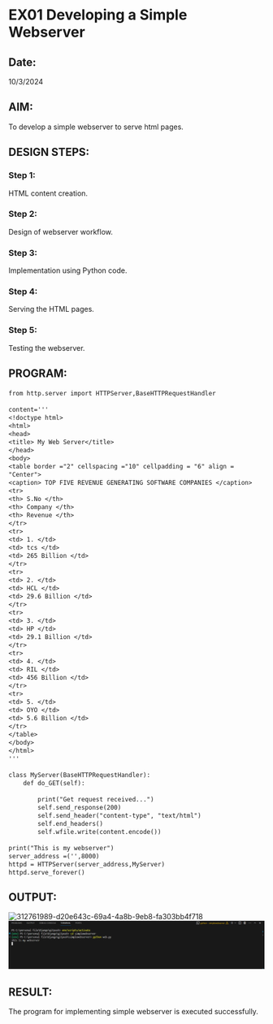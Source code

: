 # EX01 Developing a Simple Webserver
## Date:
10/3/2024
## AIM:
To develop a simple webserver to serve html pages.

## DESIGN STEPS:
### Step 1: 
HTML content creation.

### Step 2:
Design of webserver workflow.

### Step 3:
Implementation using Python code.

### Step 4:
Serving the HTML pages.

### Step 5:
Testing the webserver.

## PROGRAM:
```
from http.server import HTTPServer,BaseHTTPRequestHandler

content='''
<!doctype html>
<html>
<head>
<title> My Web Server</title>
</head>
<body>
<table border ="2" cellspacing ="10" cellpadding = "6" align = "Center">
<caption> TOP FIVE REVENUE GENERATING SOFTWARE COMPANIES </caption>
<tr>
<th> S.No </th>
<th> Company </th>
<th> Revenue </th>
</tr>
<tr>
<td> 1. </td>
<td> tcs </td>
<td> 265 Billion </td>
</tr>
<tr>
<td> 2. </td>
<td> HCL </td>
<td> 29.6 Billion </td>
</tr>
<tr>
<td> 3. </td>
<td> HP </td>
<td> 29.1 Billion </td>
</tr>
<tr>
<td> 4. </td>
<td> RIL </td>
<td> 456 Billion </td>
</tr>
<tr>
<td> 5. </td>
<td> OYO </td>
<td> 5.6 Billion </td>
</tr>
</table>
</body>
</html>
'''

class MyServer(BaseHTTPRequestHandler):
    def do_GET(self):

        print("Get request received...")
        self.send_response(200) 
        self.send_header("content-type", "text/html")       
        self.end_headers()
        self.wfile.write(content.encode())

print("This is my webserver") 
server_address =('',8000)
httpd = HTTPServer(server_address,MyServer)
httpd.serve_forever()
```

## OUTPUT:
![312761989-d20e643c-69a4-4a8b-9eb8-fa303bb4f718](https://github.com/Naveen1825/simplewebserver/assets/138969868/bb5270a8-afc0-4fa1-8b28-88e689693be6)
![terminal](<Screenshot 2024-03-20 212826.png>)

## RESULT:
The program for implementing simple webserver is executed successfully.
